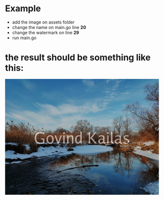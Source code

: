 # Example

- add the image on assets folder
- change the name on main.go line **20**
- change the watermark on line **29**
- run main.go

# the result should be something like this:

![Example](image-with-overlay.jpg?raw=true)
